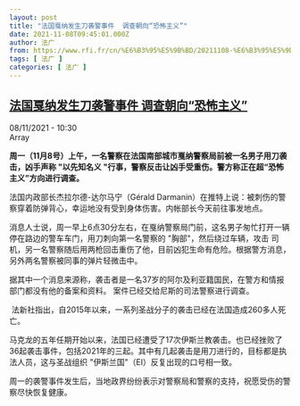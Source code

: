 ```yaml
---
layout: post
title: "法国戛纳发生刀袭警事件  调查朝向“恐怖主义”"
date: 2021-11-08T09:45:01.000Z
author: 法广
from: https://www.rfi.fr/cn/%E6%B3%95%E5%9B%BD/20211108-%E6%B3%95%E5%9B%BD%E6%88%9B%E7%BA%B3%E5%8F%91%E7%94%9F%E5%88%80%E8%A2%AD%E8%AD%A6%E4%BA%8B%E4%BB%B6-%E8%B0%83%E6%9F%A5%E6%9C%9D%E5%90%91-%E6%81%90%E6%80%96%E4%B8%BB%E4%B9%89
tags: [ 法广 ]
categories: [ 法广 ]
---
```

<!--1636364701000-->
[法国戛纳发生刀袭警事件  调查朝向“恐怖主义”](https://www.rfi.fr/cn/%E6%B3%95%E5%9B%BD/20211108-%E6%B3%95%E5%9B%BD%E6%88%9B%E7%BA%B3%E5%8F%91%E7%94%9F%E5%88%80%E8%A2%AD%E8%AD%A6%E4%BA%8B%E4%BB%B6-%E8%B0%83%E6%9F%A5%E6%9C%9D%E5%90%91-%E6%81%90%E6%80%96%E4%B8%BB%E4%B9%89)
------

<div>
<div>08/11/2021 - 10:30</div>Array<p><strong>                    周一（11月8号）上午，一名警察在法国南部城市戛纳警察局前被一名男子用刀袭击，凶手声称 "以先知名义 "行事，警察反击让凶手受重伤。警方称正在超“恐怖主义”方向进行调查。                 </strong></p><div >                    <p>法国内政部长杰拉尔德-达尔马宁（Gérald Darmanin）在推特上说：被刺伤的警察穿着防弹背心，幸运地没有受到身体伤害。内帐部长今天前往事发地点。</p><p>消息人士说，周一早上6点30分左右，在戛纳警察局门前，这名男子匆忙打开一辆停在路边的警车车门，用刀刺向第一名警察的 "胸部"，然后绕过车辆，攻击 司机，另一名警察随后用两枪回击重伤了他，目前凶犯生命有危险。根据警方消息，另外两名警察被同事的弹片轻微击中。</p><p>据其中一个消息来源称，袭击者是一名37岁的阿尔及利亚籍国民，在警方和情报部门都没有他的备案和资料。 案件已经交给尼斯的司法警察进行调查。</p><p> 法新社指出，自2015年以来，一系列圣战分子的袭击已经在法国造成260多人死亡。</p><p>马克龙的五年任期开始以来，法国已经遭受了17次伊斯兰教袭击。也已经挫败了36起袭击事件，包括2021年的三起。其中有几起袭击是用刀进行的，目标都是执法人员，这与圣战组织 "伊斯兰国"（EI）反复出现的口号相一致。</p><p>周一的袭警事件发生后，当地政界纷纷表示对警察局和警察的支持，祝愿受伤的警察尽快恢复健康。</p>                                            <div data-selfpromo-newsletter>    </div>    <div data-selfpromo-app>    </div>                </div>
</div>
